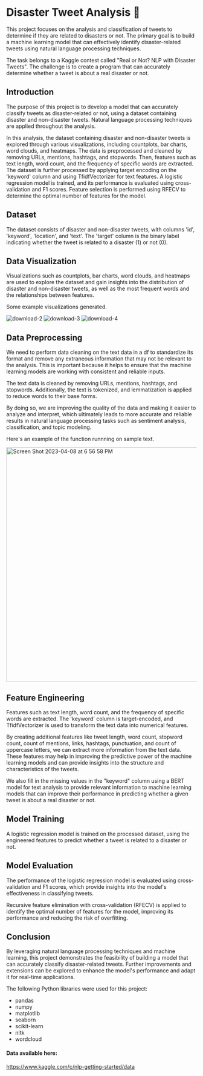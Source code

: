 # Disaster Tweet Analysis 🌋

This project focuses on the analysis and classification of tweets to determine if they are related to disasters or not. The primary goal is to build a machine learning model that can effectively identify disaster-related tweets using natural language processing techniques.

The task belongs to a Kaggle contest called "Real or Not? NLP with Disaster Tweets". The challenge is to create a program that can accurately determine whether a tweet is about a real disaster or not.

## Introduction

The purpose of this project is to develop a model that can accurately classify tweets as disaster-related or not, using a dataset containing disaster and non-disaster tweets. Natural language processing techniques are applied throughout the analysis.

In this analysis, the dataset containing disaster and non-disaster tweets is explored through various visualizations, including countplots, bar charts, word clouds, and heatmaps. The data is preprocessed and cleaned by removing URLs, mentions, hashtags, and stopwords. Then, features such as text length, word count, and the frequency of specific words are extracted. The dataset is further processed by applying target encoding on the 'keyword' column and using TfidfVectorizer for text features. A logistic regression model is trained, and its performance is evaluated using cross-validation and F1 scores. Feature selection is performed using RFECV to determine the optimal number of features for the model.

## Dataset

The dataset consists of disaster and non-disaster tweets, with columns 'id', 'keyword', 'location', and 'text'. The 'target' column is the binary label indicating whether the tweet is related to a disaster (1) or not (0).

## Data Visualization

Visualizations such as countplots, bar charts, word clouds, and heatmaps are used to explore the dataset and gain insights into the distribution of disaster and non-disaster tweets, as well as the most frequent words and the relationships between features.

Some example visualizations generated.

![download-2](https://user-images.githubusercontent.com/96222805/230750383-ea065856-0a56-4433-ba5e-a0cacb5fbf28.png)
![download-3](https://user-images.githubusercontent.com/96222805/230750384-fba38faf-898b-4afe-9fe7-fe3b9865ed1c.png)
![download-4](https://user-images.githubusercontent.com/96222805/230750385-5b96969b-93fa-4771-9961-4893bb5fd28d.png)


## Data Preprocessing

We need to perform data cleaning on the text data in a df to standardize its format and remove any extraneous information that may not be relevant to the analysis. This is important because it helps to ensure that the machine learning models are working with consistent and reliable inputs.

The text data is cleaned by removing URLs, mentions, hashtags, and stopwords. Additionally, the text is tokenized, and lemmatization is applied to reduce words to their base forms.

By doing so, we are improving the quality of the data and making it easier to analyze and interpret, which ultimately leads to more accurate and reliable results in natural language processing tasks such as sentiment analysis, classification, and topic modeling.

Here's an example of the function runnning on sample text.

<img width="619" alt="Screen Shot 2023-04-08 at 6 56 58 PM" src="https://user-images.githubusercontent.com/96222805/230750313-7382cecc-e641-4a32-8fa5-7e61e77050a8.png">

## Feature Engineering

Features such as text length, word count, and the frequency of specific words are extracted. The 'keyword' column is target-encoded, and TfidfVectorizer is used to transform the text data into numerical features.

By creating additional features like tweet length, word count, stopword count, count of mentions, links, hashtags, punctuation, and count of uppercase letters, we can extract more information from the text data. These features may help in improving the predictive power of the machine learning models and can provide insights into the structure and characteristics of the tweets.

We also fill in the missing values in the "keyword" column using a BERT model for text analysis to provide relevant information to machine learning models that can improve their performance in predicting whether a given tweet is about a real disaster or not.

## Model Training

A logistic regression model is trained on the processed dataset, using the engineered features to predict whether a tweet is related to a disaster or not.

## Model Evaluation

The performance of the logistic regression model is evaluated using cross-validation and F1 scores, which provide insights into the model's effectiveness in classifying tweets.

Recursive feature elimination with cross-validation (RFECV) is applied to identify the optimal number of features for the model, improving its performance and reducing the risk of overfitting.

## Conclusion

By leveraging natural language processing techniques and machine learning, this project demonstrates the feasibility of building a model that can accurately classify disaster-related tweets. Further improvements and extensions can be explored to enhance the model's performance and adapt it for real-time applications.

The following Python libraries were used for this project:

- pandas
- numpy
- matplotlib
- seaborn
- scikit-learn
- nltk
- wordcloud

#### Data available here:

https://www.kaggle.com/c/nlp-getting-started/data

